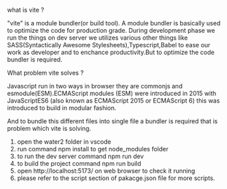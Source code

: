 what is vite ?

"vite" is a module bundler(or build tool). A module bundler is basically used to optimize the code for production grade. During development phase we run the things on dev server we utilizes various other things like SASS(Syntactically Awesome Stylesheets),Typescript,Babel to ease our work as developer and to enchance productivity.But to optimize the code bundler is required.

What problem vite solves ?

Javascript run in two ways in browser they are commonjs and esmodule(ESM).ECMAScript modules (ESM) were introduced in 2015 with JavaScriptES6 (also known as ECMAScript 2015 or ECMAScript 6) this was introduced to build in modular fashion.

And to bundle this different files into single file a bundler is required that is problem which vite is solving.



1) open the water2 folder in vscode 
2) run command npm install to get node_modules folder
3) to run the dev server command npm run dev
4) to build the project command npm run build
5) open http://localhost:5173/ on web browser to check it running
6) please refer to the script section of pakacge.json file for more scripts.
   
